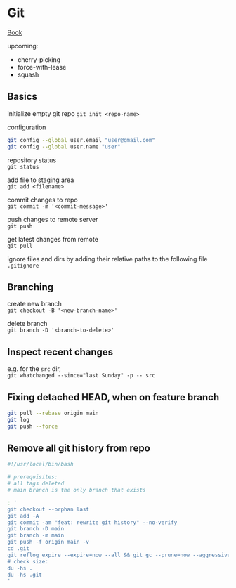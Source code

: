 # Git

[Book](https://git-scm.com/book/en/v2)

upcoming:
- cherry-picking
- force-with-lease
- squash

## Basics

initialize empty git repo
`git init <repo-name>`

configuration
```BASH
git config --global user.email "user@gmail.com"
git config --global user.name "user"
```

repository status<br>
`git status`

add file to staging area<br>
`git add <filename>`

commit changes to repo<br>
`git commit -m '<commit-message>'`

push changes to remote server<br>
`git push`

get latest changes from remote<br>
`git pull`

ignore files and dirs by adding their relative paths to the following file<br>
`.gitignore`

## Branching

create new branch<br>
`git checkout -B '<new-branch-name>'`

delete branch<br>
`git branch -D '<branch-to-delete>'`

## Inspect recent changes

e.g. for the `src` dir,<br>
`git whatchanged --since="last Sunday" -p -- src`

## Fixing detached HEAD, when on feature branch
```BASH
git pull --rebase origin main
git log
git push --force
```

## Remove all git history from repo
```BASH
#!/usr/local/bin/bash

# prerequisites:
# all tags deleted
# main branch is the only branch that exists

: '
git checkout --orphan last
git add -A
git commit -am "feat: rewrite git history" --no-verify
git branch -D main
git branch -m main
git push -f origin main -v
cd .git
git reflog expire --expire=now --all && git gc --prune=now --aggressive
# check size:
du -hs .
du -hs .git
'
```
